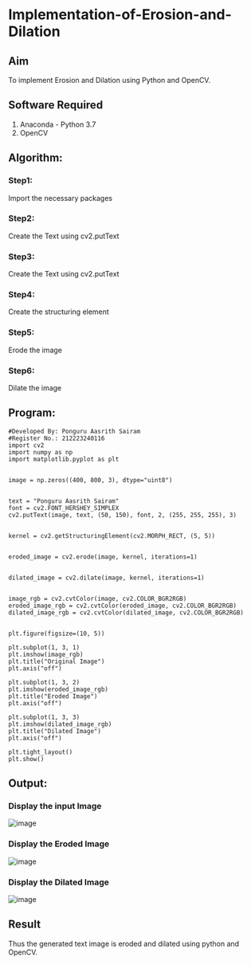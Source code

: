 # Implementation-of-Erosion-and-Dilation
## Aim
To implement Erosion and Dilation using Python and OpenCV.
## Software Required
1. Anaconda - Python 3.7
2. OpenCV
## Algorithm:
### Step1:


Import the necessary packages

### Step2:


Create the Text using cv2.putText

### Step3:


Create the Text using cv2.putText

### Step4:


Create the structuring element

### Step5:


Erode the image

### Step6:

 
Dilate the image


## Program:

```
#Developed By: Ponguru Aasrith Sairam
#Register No.: 212223240116
import cv2
import numpy as np
import matplotlib.pyplot as plt


image = np.zeros((400, 800, 3), dtype="uint8")


text = "Ponguru Aasrith Sairam"
font = cv2.FONT_HERSHEY_SIMPLEX
cv2.putText(image, text, (50, 150), font, 2, (255, 255, 255), 3)


kernel = cv2.getStructuringElement(cv2.MORPH_RECT, (5, 5))


eroded_image = cv2.erode(image, kernel, iterations=1)


dilated_image = cv2.dilate(image, kernel, iterations=1)


image_rgb = cv2.cvtColor(image, cv2.COLOR_BGR2RGB)
eroded_image_rgb = cv2.cvtColor(eroded_image, cv2.COLOR_BGR2RGB)
dilated_image_rgb = cv2.cvtColor(dilated_image, cv2.COLOR_BGR2RGB)


plt.figure(figsize=(10, 5))

plt.subplot(1, 3, 1)
plt.imshow(image_rgb)
plt.title("Original Image")
plt.axis("off")

plt.subplot(1, 3, 2)
plt.imshow(eroded_image_rgb)
plt.title("Eroded Image")
plt.axis("off")

plt.subplot(1, 3, 3)
plt.imshow(dilated_image_rgb)
plt.title("Dilated Image")
plt.axis("off")

plt.tight_layout()
plt.show()

```
## Output:

### Display the input Image


![image](https://github.com/user-attachments/assets/e82c7b24-10b3-4b23-9446-4c87a9a08f9e)


### Display the Eroded Image


![image](https://github.com/user-attachments/assets/648fd02a-2707-45d2-88b0-e8604a342fc1)


### Display the Dilated Image

![image](https://github.com/user-attachments/assets/5e4d8ea7-c5b4-45cc-b269-f9978afdfb62)



## Result
Thus the generated text image is eroded and dilated using python and OpenCV.

